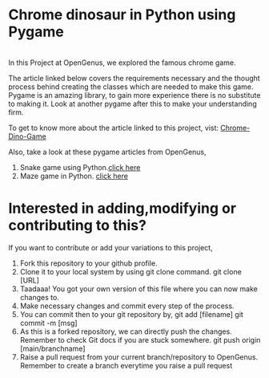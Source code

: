 # Chrome dinosaur in Python using Pygame
<br>
In this Project at OpenGenus, we explored the famous chrome game. 

The article linked below covers the requirements necessary and the thought process behind creating the classes which are needed to make this game. Pygame is an amazing library, to gain more experience there is no substitute to making it. Look at another pygame after this to make your understanding firm.	

To get to know more about the article linked to this project, vist: [Chrome-Dino-Game](https://iq.opengenus.org/p/ad18d45e-80a1-4b98-bf26-480816c0f665/)

Also, take a look at these pygame articles from OpenGenus,
1. Snake game using Python.[click  here](https://iq.opengenus.org/snake-game-in-python/)
2. Maze game in Python. [click here](https://iq.opengenus.org/maze-in-python/)

#	Interested in adding,modifying or contributing to this?
If you want to contribute or add your variations to this project,

1. Fork this repository to your github profile.
2. Clone it to your local system by using git clone command.
   git clone [URL]
3. Taadaaa! You got your own version of this file where you can now make changes to.
4. Make necessary changes and commit every step of the process.
5. You can commit then to your git repository by,
   git add [filename] git commit -m [msg]
6. As this is a forked repository, we can directly push the changes. Remember to check Git docs if you are stuck somewhere.
   git push origin [main/branchname]
7. Raise a pull request from your current branch/repository to OpenGenus.
   Remember to create a branch everytime you raise a pull request
